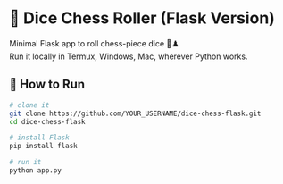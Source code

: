 # 🎲 Dice Chess Roller (Flask Version)

Minimal Flask app to roll chess-piece dice 🎯♟️  
Run it locally in Termux, Windows, Mac, wherever Python works.

## 🚀 How to Run

```bash
# clone it
git clone https://github.com/YOUR_USERNAME/dice-chess-flask.git
cd dice-chess-flask

# install Flask
pip install flask

# run it
python app.py
